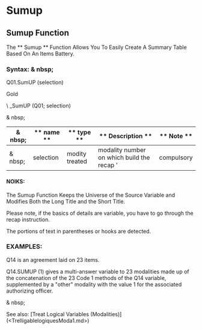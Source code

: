 # Sumup

## Sumup Function

The ** Sumup ** Function Allows You To Easily Create A Summary Table Based On An Items Battery.

### Syntax: & nbsp;

Q01.SumUP (selection)

Gold

\ _SumUP (Q01; selection)

& nbsp;

| & nbsp; | ** name ** | ** type ** | ** Description ** | ** Note ** |
| --- | --- | --- | --- | --- |
| & nbsp; | selection | modity treated | modality number on which build the recap '| compulsory |

#### NOIKS:

The Sumup Function Keeps the Universe of the Source Variable and Modifies Both the Long Title and the Short Title.

Please note, if the basics of details are variable, you have to go through the recap instruction.

The portions of text in parentheses or hooks are detected.

### EXAMPLES:

Q14 is an agreement laid on 23 items.

Q14.SUMUP (1) gives a multi-answer variable to 23 modalities made up of the concatenation of the 23 Code 1 methods of the Q14 variable, supplemented by a "other" modality with the value 1 for the associated authorizing officer.

& nbsp;

See also: [Treat Logical Variables (Modalities)] (<TrelligablelogiquesModa1.md>)